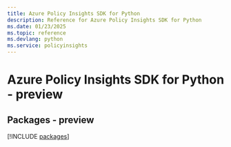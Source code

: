 ```yaml
---
title: Azure Policy Insights SDK for Python
description: Reference for Azure Policy Insights SDK for Python
ms.date: 01/23/2025
ms.topic: reference
ms.devlang: python
ms.service: policyinsights
---
```

# Azure Policy Insights SDK for Python - preview
## Packages - preview
[!INCLUDE [packages](policy-insights-index.md)]